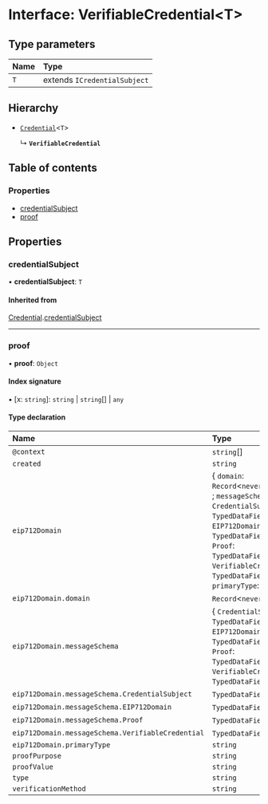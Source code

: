 # Interface: VerifiableCredential<T\>

## Type parameters

| Name | Type |
| :------ | :------ |
| `T` | extends `ICredentialSubject` |

## Hierarchy

- [`Credential`](Credential.md)<`T`\>

  ↳ **`VerifiableCredential`**

## Table of contents

### Properties

- [credentialSubject](VerifiableCredential.md#credentialsubject)
- [proof](VerifiableCredential.md#proof)

## Properties

### credentialSubject

• **credentialSubject**: `T`

#### Inherited from

[Credential](Credential.md).[credentialSubject](Credential.md#credentialsubject)

___

### proof

• **proof**: `Object`

#### Index signature

▪ [x: `string`]: `string` \| `string`[] \| `any`

#### Type declaration

| Name | Type |
| :------ | :------ |
| `@context` | `string`[] |
| `created` | `string` |
| `eip712Domain` | { `domain`: `Record`<`never`, `never`\> ; `messageSchema`: { `CredentialSubject`: `TypedDataField`[] ; `EIP712Domain`: `TypedDataField`[] ; `Proof`: `TypedDataField`[] ; `VerifiableCredential`: `TypedDataField`[]  } ; `primaryType`: `string`  } |
| `eip712Domain.domain` | `Record`<`never`, `never`\> |
| `eip712Domain.messageSchema` | { `CredentialSubject`: `TypedDataField`[] ; `EIP712Domain`: `TypedDataField`[] ; `Proof`: `TypedDataField`[] ; `VerifiableCredential`: `TypedDataField`[]  } |
| `eip712Domain.messageSchema.CredentialSubject` | `TypedDataField`[] |
| `eip712Domain.messageSchema.EIP712Domain` | `TypedDataField`[] |
| `eip712Domain.messageSchema.Proof` | `TypedDataField`[] |
| `eip712Domain.messageSchema.VerifiableCredential` | `TypedDataField`[] |
| `eip712Domain.primaryType` | `string` |
| `proofPurpose` | `string` |
| `proofValue` | `string` |
| `type` | `string` |
| `verificationMethod` | `string` |

